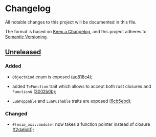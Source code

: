 # Changelog

All notable changes to this project will be documented in this file.

The format is based on [Keep a
Changelog](https://keepachangelog.com/en/1.0.0/), and this project adheres to
[Semantic Versioning](https://semver.org/spec/v2.0.0.html).

## [Unreleased]

### Added

- `ObjectKind` enum is exposed
  ([ac818c4](https://github.com/noib3/nvim-oxi/commit/ac818c46b897bd73e1340ea15a641f858259a22b));

- added `ToFunction` trait which allows to accept both rust closures and
  `Function`s ([3002b0b](https://github.com/noib3/nvim-oxi/commit/3002b0bf37c1107567f0eaf0b1d5b2bb10124a08));

- `LuaPoppable` and `LuaPushable` traits are exposed
  ([6cb5ebd](https://github.com/noib3/nvim-oxi/commit/6cb5ebdfce7f61350985a9a5683cfd6fc4dcb9b6));

### Changed

- `#[nvim_oxi::module]` now takes a function pointer instead of closure
  ([f2da6d0](https://github.com/noib3/nvim-oxi/commit/f2da6d01d1b4bae7c66e3378e77bfe755e71600f));

[unreleased]: https://github.com/noib3/nvim-oxi/compare/v0.1.3...HEAD
